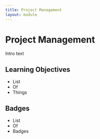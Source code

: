 ```yaml
---
title: Project Management
layout: module
---
```


# Project Management

Intro text

## Learning Objectives

- List
- Of
- Things

## Badges

- List
- Of
- Badges
